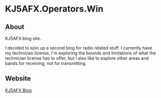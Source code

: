 # KJ5AFX.Operators.Win

## About

KJ5AFX blog site.

I decided to spin up a second blog for radio related stuff. I currently have my technician license. I'm exploring the bounds and limitations of what the technician license has to offer, but I also like to explore other areas and bands for receiving, not for transmitting.

## Website

[KJ5AFX Blog](https://KJ5AFX.Operators.Win)
